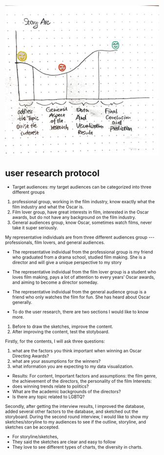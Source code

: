 



![data visualization](/atoryarc.png)
# user research protocol

- Target audiences: 
my target audiences can be categorized into three different groups
1. professional group, working in the film industry, know exactly what the film industry and what the Oscar is.
2. Film lover group, have great interests in film, interested in the Oscar awards, but do not have any background on the film industry.
3. General audiences group, know Oscar, sometimes watch films, never take it super seriously.


My representative individuals are from three different audiences group --- professionals, film lovers, and general audiences.

 -  The representative individual from the professional group is my friend who graduated from a drama school, studied film making. She is a director and will give a unique perspective to my story
 -  The representative individual from the film lover group is a student who loves film making, pays a lot of attention to every years’ Oscar awards, and aiming to become a director someday. 
 -  The representative individual from the general audience group is a friend who only watches the film for fun. She has heard about Oscar generally.
 
 
 
- To do the user research, there are two sections I would like to know more.
1. Before to draw the sketches, improve the content.
2. After improving the content, test the stotyboard.

Firstly, for the contents, I will ask three questions:
1. what are the factors you think important when winning an Oscar Directing Awards?
2. what are your assumptions for the winners?
3. what information you are expecting to my data visualization. 

- Results:
For content, 
Important factors and assumptions: the film genre, the achievement of the directors, the personality of the film
Interests: 
 - does winning trends relate to politics? 
 - What are the academic backgrounds of the directors? 
 - Is there any topic related to LGBTQ?

Secondly, after getting the interview results, I improved the database, added several other factors to the database, and sketched out the storyboard.
During the second round interview, I would like to show my sketches/storyline to my audiences to see if the outline, storyline, and sketches can be accepted.

- For storyline/sketches,
 - They said the sketches are clear and easy to follow
 - They love to see different types of charts, the diversity in charts.
